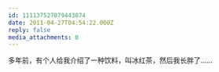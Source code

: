 ```yaml
---
id: 111137527879443874
date: 2011-04-27T04:54:22.000Z
reply: false
media_attachments: 0
---
```


多年前，有个人给我介绍了一种饮料，叫冰红茶，然后我长胖了……

